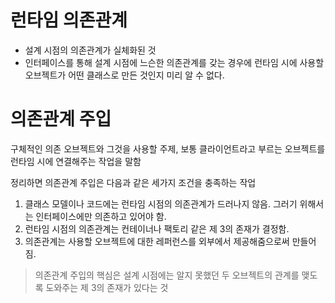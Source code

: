 # 런타임 의존관계

- 설계 시점의 의존관계가 실체화된 것
- 인터페이스를 통해 설계 시점에 느슨한 의존관계를 갖는 경우에 런타임 시에 사용할 오브젝트가 어떤 클래스로 만든 것인지 미리 알 수 없다.

# 의존관계 주입

구체적인 의존 오브젝트와 그것을 사용할 주제, 보통 클라이언트라고 부르는 오브젝트를 런타임 시에 연결해주는 작업을 말함

정리하면 의존관계 주입은 다음과 같은 세가지 조건을 충족하는 작업

1. 클래스 모델이나 코드에는 런타임 시점의 의존관계가 드러나지 않음. 그러기 위해서는 인터페이스에만 의존하고 있어야 함.
2. 런타임 시점의 의존관계는 컨테이너나 팩토리 같은 제 3의 존재가 결정함.
3. 의존관계는 사용할 오브젝트에 대한 레퍼런스를 외부에서 제공해줌으로써 만들어짐.

> 의존관계 주입의 핵심은 설계 시점에는 알지 못했던 두 오브젝트의 관계를 맺도록 도와주는 제 3의 존재가 있다는 것